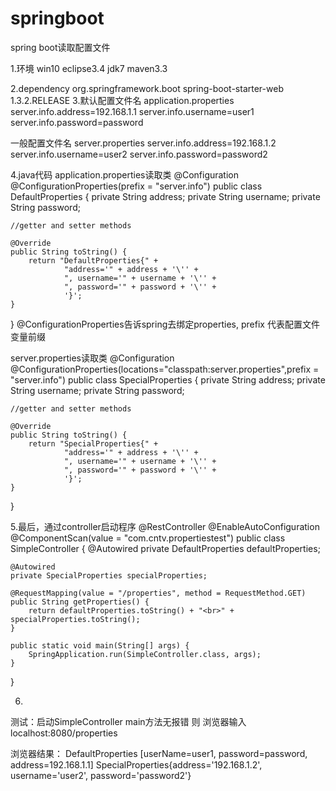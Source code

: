 # springboot
spring boot读取配置文件

1.环境  win10  eclipse3.4 jdk7  maven3.3

2.dependency
 <dependency>
    <groupId>org.springframework.boot</groupId>
    <artifactId>spring-boot-starter-web</artifactId>
    <version>1.3.2.RELEASE</version>
</dependency>
3.默认配置文件名  application.properties
server.info.address=192.168.1.1
server.info.username=user1
server.info.password=password

一般配置文件名 server.properties
server.info.address=192.168.1.2
server.info.username=user2
server.info.password=password2

4.java代码
application.properties读取类
@Configuration
@ConfigurationProperties(prefix = "server.info")
public class DefaultProperties {
    private String address;
    private String username;
    private String password;

    //getter and setter methods

    @Override
    public String toString() {
        return "DefaultProperties{" +
                "address='" + address + '\'' +
                ", username='" + username + '\'' +
                ", password='" + password + '\'' +
                '}';
    }
}
@ConfigurationProperties告诉spring去绑定properties, prefix 代表配置文件变量前缀

server.properties读取类
@Configuration
@ConfigurationProperties(locations="classpath:server.properties",prefix = "server.info")
public class SpecialProperties {
    private String address;
    private String username;
    private String password;

    //getter and setter methods

    @Override
    public String toString() {
        return "SpecialProperties{" +
                "address='" + address + '\'' +
                ", username='" + username + '\'' +
                ", password='" + password + '\'' +
                '}';
    }
}

5.最后，通过controller启动程序
@RestController
@EnableAutoConfiguration
@ComponentScan(value = "com.cntv.propertiestest")
public class SimpleController {
    @Autowired
    private DefaultProperties defaultProperties;

    @Autowired
    private SpecialProperties specialProperties;

    @RequestMapping(value = "/properties", method = RequestMethod.GET)
    public String getProperties() {
        return defaultProperties.toString() + "<br>" + specialProperties.toString();
    }

    public static void main(String[] args) {
        SpringApplication.run(SimpleController.class, args);
    }
}

6.
测试：启动SimpleController  main方法无报错  则
浏览器输入 localhost:8080/properties

浏览器结果：
DefaultProperties [userName=user1, password=password, address=192.168.1.1]
SpecialProperties{address='192.168.1.2', username='user2', password='password2'}
